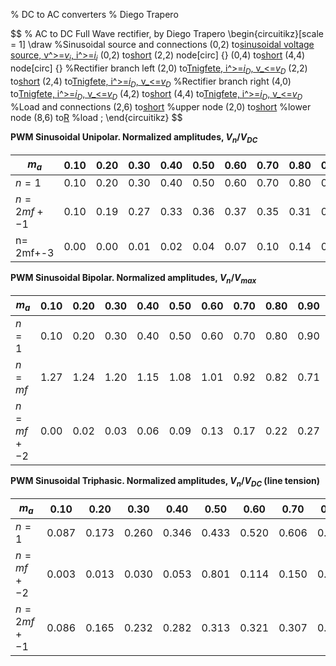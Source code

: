 % DC to AC converters
% Diego Trapero

$$ % AC to DC Full Wave rectifier, by Diego Trapero
\begin{circuitikz}[scale = 1]
	\draw
	%Sinusoidal source and connections
	(0,2) to[sinusoidal voltage source, v^>=$v_i$, i^>=$i_i$](0,4)
	(0,2) to[short](2,2)
	(2,2) node[circ] {}
	(0,4) to[short](4,4)
	(4,4) node[circ] {}
	%Rectifier branch left
	(2,0) to[Tnigfete, i^>=$i_D$, v_<=$v_D$](2,2)
	(2,2) to[short](2,4)
	(2,4) to[Tnigfete, i^>=$i_D$, v_<=$v_D$](2,6)
	%Rectifier branch right
	(4,0) to[Tnigfete, i^>=$i_D$, v_<=$v_D$](4,2)
	(4,2) to[short](4,4)
	(4,4) to[Tnigfete, i^>=$i_D$, v_<=$v_D$](4,6)
	%Load and connections
	(2,6) to[short](8,6) %upper node
	(2,0) to[short](8,0) %lower node
	(8,6) to[R](8,0) %load
	;
\end{circuitikz}
$$

**PWM Sinusoidal Unipolar. Normalized amplitudes, $V_n / V_{DC}$**


|     $m_a$      | 0.10 | 0.20 | 0.30 | 0.40 | 0.50 | 0.60 | 0.70 | 0.80 | 0.90 | 1.00 |
| -------------- | ---- | ---- | ---- | ---- | ---- | ---- | ---- | ---- | ---- | ---- |
| $n = 1$        | 0.10 | 0.20 | 0.30 | 0.40 | 0.50 | 0.60 | 0.70 | 0.80 | 0.90 | 1.00 |
| $n = 2mf +- 1$ | 0.10 | 0.19 | 0.27 | 0.33 | 0.36 | 0.37 | 0.35 | 0.31 | 0.25 | 0.18 |
| n= 2mf+-3      | 0.00 | 0.00 | 0.01 | 0.02 | 0.04 | 0.07 | 0.10 | 0.14 | 0.18 | 0.21 |

**PWM Sinusoidal Bipolar. Normalized amplitudes, $V_n / V_{max}$**

|     $m_a$     | 0.10 | 0.20 | 0.30 | 0.40 | 0.50 | 0.60 | 0.70 | 0.80 | 0.90 | 1.00 |
| ------------- | ---- | ---- | ---- | ---- | ---- | ---- | ---- | ---- | ---- | ---- |
| $n = 1$       | 0.10 | 0.20 | 0.30 | 0.40 | 0.50 | 0.60 | 0.70 | 0.80 | 0.90 | 1.00 |
| $n = mf$      | 1.27 | 1.24 | 1.20 | 1.15 | 1.08 | 1.01 | 0.92 | 0.82 | 0.71 | 0.60 |
| $n = mf +- 2$ | 0.00 | 0.02 | 0.03 | 0.06 | 0.09 | 0.13 | 0.17 | 0.22 | 0.27 | 0.32 |

**PWM Sinusoidal Triphasic. Normalized amplitudes, $V_n / V_{DC}$ (line tension)**

|     $m_a$      |  0.10 |  0.20 |  0.30 |  0.40 |  0.50 |  0.60 |  0.70 |  0.80 |  0.90 |  1.00 |
| -------------- | ----- | ----- | ----- | ----- | ----- | ----- | ----- | ----- | ----- | ----- |
| $n = 1$        | 0.087 | 0.173 | 0.260 | 0.346 | 0.433 | 0.520 | 0.606 | 0.693 | 0.779 | 0.866 |
| $n = mf +- 2$  | 0.003 | 0.013 | 0.030 | 0.053 | 0.801 | 0.114 | 0.150 | 0.190 | 0.232 | 0.275 |
| $n = 2mf +- 1$ | 0.086 | 0.165 | 0.232 | 0.282 | 0.313 | 0.321 | 0.307 | 0.272 | 0.221 | 0.157 |